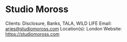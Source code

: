 # Studio Moross

Clients: Disclosure, Banks, TALA, WILD LIFE
Email: aries@studiomoross.com
Location(s): London
Website: https://studiomoross.com